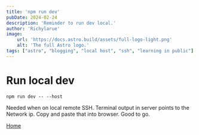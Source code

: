```yaml
---
title: 'npm run dev'
pubDate: 2024-02-24
description: 'Reminder to run dev local.'
author: 'Richylarue'
image:
    url: 'https://docs.astro.build/assets/full-logo-light.png'
    alt: 'The full Astro logo.'
tags: ["astro", "blogging", "local host", "ssh", "learning in public"]
---
```

# Run local dev

`npm run dev -- --host`

Needed when on local remote SSH. Terminal output in server points to the Network ip. Copy and paste that into browser. Good to go. 


[Home](https://wwww.richylaru12345.netlify.app)
